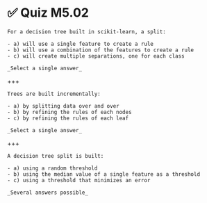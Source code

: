# ✅ Quiz M5.02

```{admonition} Question
For a decision tree built in scikit-learn, a split:

- a) will use a single feature to create a rule
- b) will use a combination of the features to create a rule
- c) will create multiple separations, one for each class

_Select a single answer_
```

+++

```{admonition} Question
Trees are built incrementally:

- a) by splitting data over and over
- b) by refining the rules of each nodes
- c) by refining the rules of each leaf

_Select a single answer_
```

+++

```{admonition} Question
A decision tree split is built:

- a) using a random threshold
- b) using the median value of a single feature as a threshold
- c) using a threshold that minimizes an error

_Several answers possible_
```
